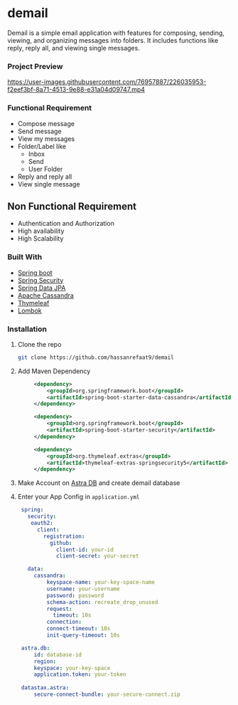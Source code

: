 # demail

Demail is a simple email application with features for composing, sending, viewing, and organizing messages into folders. It includes functions like reply, reply all, and viewing single messages.


### Project Preview 



https://user-images.githubusercontent.com/76957887/226035953-f2eef3bf-8a71-4513-9e88-e31a04d09747.mp4



### Functional Requirement

* Compose message
* Send message
* View my messages
* Folder/Label like
   - Inbox
   - Send
   - User Folder
* Reply and reply all
* View single message

## Non Functional Requirement

- Authentication and Authorization
- High availability
- High Scalability
### Built With

* [Spring boot](https://spring.io/projects/spring-boot)
* [Spring Security](https://docs.spring.io/spring-security/reference/index.html)
* [Spring Data JPA](https://docs.spring.io/spring-data/jpa/docs/current/reference/html/)
* [Apache Cassandra](https://cassandra.apache.org/_/index.html)
* [Thymeleaf](https://www.thymeleaf.org/doc/tutorials/3.0/thymeleafspring.html)
* [Lombok](https://projectlombok.org/)

### Installation

1. Clone the repo
   ```sh
   git clone https://github.com/hassanrefaat9/demail
   ```

2. Add Maven Dependency
   ```xml
        <dependency>
            <groupId>org.springframework.boot</groupId>
            <artifactId>spring-boot-starter-data-cassandra</artifactId>
        </dependency>
   
        <dependency>
            <groupId>org.springframework.boot</groupId>
            <artifactId>spring-boot-starter-security</artifactId>
        </dependency>
   
        <dependency>
            <groupId>org.thymeleaf.extras</groupId>
            <artifactId>thymeleaf-extras-springsecurity5</artifactId>
        </dependency>

   ``` 
   
3. Make Account on [Astra DB](https://auth.cloud.datastax.com/auth/realms/CloudUsers/protocol/openid-connect/auth?client_id=auth-proxy&redirect_uri=https%3A%2F%2Fgatekeeper.auth.cloud.datastax.com%2Fcallback&response_type=code&scope=openid+profile+email&state=dc4BcmiVSiT0QRHADMW8kz1wu3o%3D) and create demail database


4. Enter your App Config in `application.yml`
   ```yml
    spring:
      security:
       oauth2:
         client:
           registration:
             github:
               client-id: your-id
               client-secret: your-secret
   
      data:
        cassandra:
            keyspace-name: your-key-space-name
            username: your-username
            password: password
            schema-action: recreate_drop_unused
            request:
              timeout: 10s
            connection:
            connect-timeout: 10s
            init-query-timeout: 10s
   
    astra.db:
        id: database-id
        region: 
        keyspace: your-key-space
        application.token: your-token
    
    datastax.astra:
        secure-connect-bundle: your-secure-connect.zip
   ```
 
   
